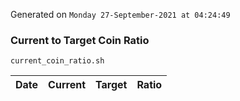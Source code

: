 Generated on `Monday 27-September-2021 at 04:24:49`

### Current to Target Coin Ratio
`current_coin_ratio.sh`

Date|Current|Target|Ratio
---|---|---|---
